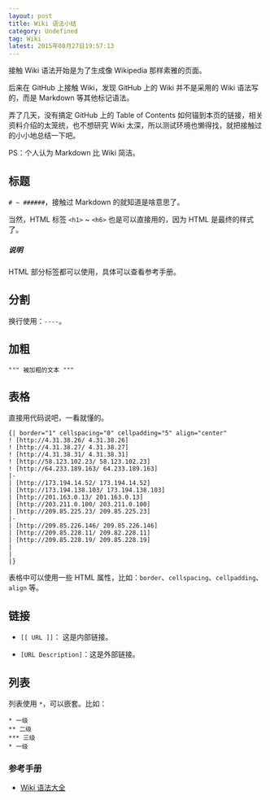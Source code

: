 ```yaml
---
layout: post
title: Wiki 语法小结
category: Undefined
tag: Wiki
latest: 2015年08月27日19:57:13
---
```


接触 Wiki 语法开始是为了生成像 Wikipedia 那样素雅的页面。

后来在 GitHub 上接触 Wiki，发现 GitHub 上的 Wiki 并不是采用的 Wiki 语法写的，而是 Markdown 等其他标记语法。

弄了几天，没有搞定 GitHub 上的 Table of Contents 如何锚到本页的链接，相关资料介绍的太笼统，也不想研究 Wiki 太深，所以测试环境也懒得找，就把接触过的小小地总结一下吧。

PS：个人认为 Markdown 比 Wiki 简洁。

标题
-

`# ~ ######`，接触过 Markdown 的就知道是啥意思了。

当然，HTML 标签 `<h1>` ~ `<h6>` 也是可以直接用的，因为 HTML 是最终的样式了。

##### **说明**

HTML 部分标签都可以使用，具体可以查看参考手册。

分割
-

换行使用：`----`。

加粗
-

`""" 被加粗的文本 """`

表格
-

直接用代码说吧，一看就懂的。

```
{| border="1" cellspacing="0" cellpadding="5" align="center"
! [http://4.31.38.26/ 4.31.38.26]
! [http://4.31.38.27/ 4.31.38.27]
! [http://4.31.38.31/ 4.31.38.31]
! [http://58.123.102.23/ 58.123.102.23]
! [http://64.233.189.163/ 64.233.189.163]
|- 
| [http://173.194.14.52/ 173.194.14.52]
| [http://173.194.138.103/ 173.194.138.103]
| [http://201.163.0.13/ 201.163.0.13]
| [http://203.211.0.100/ 203.211.0.100]
| [http://209.85.225.23/ 209.85.225.23]
|-
| [http://209.85.226.146/ 209.85.226.146]
| [http://209.85.228.11/ 209.82.228.11]
| [http://209.85.228.19/ 209.85.228.19]
|
| 
|}
```

表格中可以使用一些 HTML 属性，比如：`border`、`cellspacing`、`cellpadding`、`align` 等。

链接
-

- `[[ URL ]]`： 这是内部链接。

- `[URL Description]`：这是外部链接。


列表
-

列表使用 `*`，可以嵌套。比如：

```
* 一级
** 二级
*** 三级
* 一级
```

### 参考手册


+ [Wiki 语法大全](https://www.ibm.com/developerworks/community/wikis/home?lang=en#!/wiki/Wiki%E5%AD%A6%E4%B9%A0/page/Wiki%E8%AF%AD%E6%B3%95%E5%A4%A7%E5%85%A8)